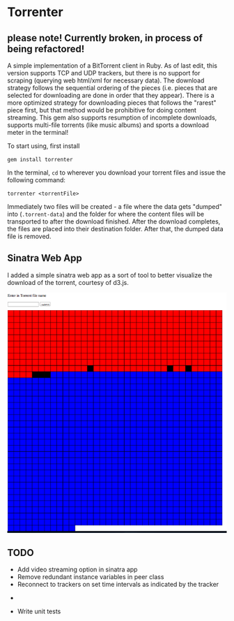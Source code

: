 Torrenter
=========

please note! Currently broken, in process of being refactored!
------



A simple implementation of a BitTorrent client in Ruby. As of last edit, this
version supports TCP and UDP trackers, but there is no support for scraping (querying web html/xml for necessary data). The download strategy follows the sequential ordering of the pieces (i.e. pieces that are selected for downloading are done in order that they appear). There is a more optimized strategy for downloading pieces that follows the "rarest" piece first, but that method would be prohibitive for doing content streaming. This gem also supports resumption of incomplete downloads, supports multi-file
torrents (like music albums) and sports a download meter in the terminal!

To start using, first install

    gem install torrenter

In the terminal, `cd` to wherever you download your torrent files and issue the following command:

    torrenter <torrentFile>

Immediately two files will be created - a file where the data gets "dumped" into (`.torrent-data`)
and the folder for where the content files will be transported to after the download finished. After 
the download completes, the files are placed into their destination folder. After that, the dumped data
file is removed. 

Sinatra Web App
-----------------
I added a simple sinatra web app as a sort of tool to better visualize the download of the torrent,
courtesy of d3.js.

![screenshot](/ss.png "Title")


TODO
---------
* Add video streaming option in sinatra app
* Remove redundant instance variables in peer class
* Reconnect to trackers on set time intervals as indicated by the tracker
* ~~~Implement "rarest first" download strategy~~~
* Write unit tests